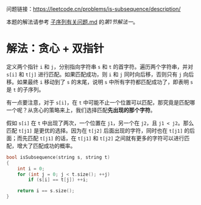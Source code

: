 
问题链接：https://leetcode.cn/problems/is-subsequence/description/

本题的解法请参考 [子序列有关问题.md](https://github.com/SakuraMayAi/Tricks-of-Programming/blob/main/Algorithms%20And%20Data%20Structure/%E5%AD%90%E5%BA%8F%E5%88%97%E6%9C%89%E5%85%B3%E9%97%AE%E9%A2%98.md) 的*第1节解法一*。

# 解法：贪心 + 双指针

定义两个指针 `i` 和 `j`，分别指向字符串 `s` 和 `t` 的首字符。遍历两个字符串，并对 `s[i]` 和 `t[j]` 进行匹配。如果匹配成功，则 `i` 和 `j` 同时向后移，否则只有 `j` 向后移。如果最终 `i` 移动到了 `s` 的末尾，说明 `s` 中所有字符都匹配成功了，即表明 `s` 是 `t` 的子序列。

有一点要注意，对于 `s[i]`，在 `t` 中可能不止一个位置可以匹配，那究竟是匹配哪一个呢？从贪心的策略来上，我们选择匹配**先出现的那个字符**。

假如 `s[i]` 在 `t` 中出现了两次，一个位置在 `j1`，另一个在 `j2`，且 `j1 < j2`。那么匹配 `t[j1]` 是更优的选择。因为在 `t[j2]` 后面出现的字符，同时也在 `t[j1]` 的后面；而先匹配 `t[j1]` 的话，在 `t[j1]` 和 `t[j2]` 之间就有更多的字符可以进行匹配，增大了匹配成功的概率。

```cpp
bool isSubsequence(string s, string t)
{
    int i = 0;
    for (int j = 0; j < t.size(); ++j)
        if (s[i] == t[j]) ++i;

    return i == s.size();
}
```
